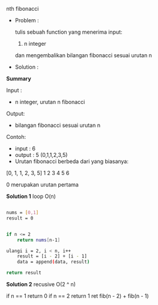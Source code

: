 nth fibonacci

- Problem : 

    tulis sebuah function yang menerima input:

    1. n integer

    dan mengembalikan bilangan fibonacci sesuai urutan n

- Solution :

**Summary**

Input :
- n integer, urutan n fibonacci

Output:
- bilangan fibonacci sesuai urutan n

Contoh:
- input : 6
- output : 5 (0,1,1,2,3,5)
- Urutan fibonacci berbeda dari yang biasanya:

[0, 1, 1, 2, 3, 5]
1   2  3  4  5  6

0 merupakan urutan pertama

**Solution 1** loop O(n)

```sh

nums = [0,1]
result = 0


if n <= 2 
    return nums[n-1]

ulangi i = 2, i < n, i++
    result = [i - 2] + [i - 1]
    data = append(data, result)

return result
```

**Solution 2** recusive O(2 ^ n)

if n == 1 
    return 0
if n == 2
    return 1
ret fib(n - 2) + fib(n - 1)
